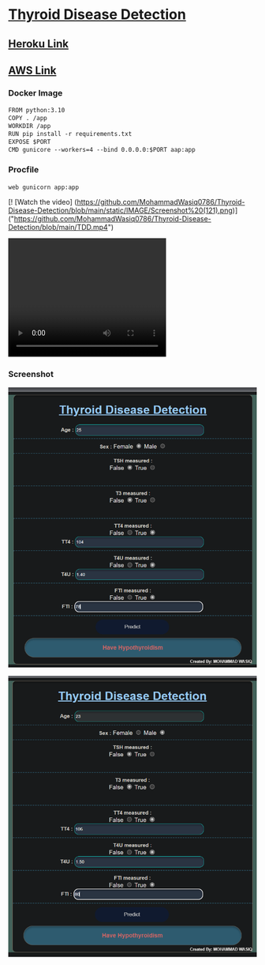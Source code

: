 # [**Thyroid Disease Detection**](https://github.com/MohammadWasiq0786/Thyroid-Disease-Detection)


## [**Heroku Link**](https://thyroiddiseasedetect.herokuapp.com/)

## [**AWS Link**](http://ec2-35-78-175-118.ap-northeast-1.compute.amazonaws.com:8080/predict)


### Docker Image
```
FROM python:3.10
COPY . /app
WORKDIR /app
RUN pip install -r requirements.txt
EXPOSE $PORT
CMD gunicore --workers=4 --bind 0.0.0.0:$PORT aap:app
```     
### Procfile
```
web gunicorn app:app
```

[! [Watch the video] (https://github.com/MohammadWasiq0786/Thyroid-Disease-Detection/blob/main/static/IMAGE/Screenshot%20(121).png)] ("https://github.com/MohammadWasiq0786/Thyroid-Disease-Detection/blob/main/TDD.mp4")


<video width="320" height="240" controls>
<source src="https://github.com/MohammadWasiq0786/Thyroid-Disease-Detection/blob/main/TDD.mp4" type="video/mp4"> 
</video>


### Screenshot

![Capture](https://github.com/MohammadWasiq0786/Thyroid-Disease-Detection/blob/main/static/IMAGE/Screenshot%20(121).png)

![Capture](https://github.com/MohammadWasiq0786/Thyroid-Disease-Detection/blob/main/static/IMAGE/Screenshot%20(122).png)
